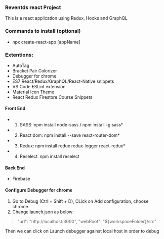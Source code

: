  ### Reventds react Project

This is a react application  using Redux, Hooks and GraphQL

### Commands to install (optional)
* npx create-react-app [appName]

### Extentions:
 * AutoTag
 * Bracket Pair Colorizer
 * Debugger for chrome
 * ES7 React/Redux/GraphQL/React-Native snippets
 * VS Code ESLint extension
 * Material Icon Theme
 * React Redux Firestore Course Snippets



 #### Front End

 * 1. SASS: npm install node-sass / npm install -g sass*

 * 2. React dom: npm install --save react-router-dom*

 * 3. Redux: npm install redux redux-logger react-redux*

 * 4. Reselect: npm install reselect

 
 #### Back End

 * Firebase


#### Configure Debugger for chrome
1. Go to Debug (Ctrl + Shift + D), CLick on Add configuration, choose chrome.
2. Change launch.json as below:
>  "url": "http://localhost:3000",
>   "webRoot": "${workspaceFolder}/src"

Then we can click on Launch debugger against local host in order to debug
